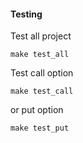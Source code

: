 #### Testing

Test all project
```
make test_all
```

Test call option
```
make test_call
```

or put option
```
make test_put
```
